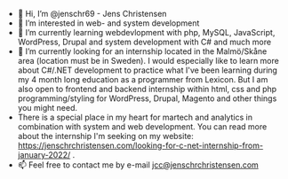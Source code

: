- 👋 Hi, I’m @jenschr69 - Jens Christensen
- 👀 I’m interested in web- and system development
- 🌱 I’m currently learning webdevlopment with php, MySQL, JavaScript, WordPress, Drupal and system development with C# and much more
- 💞️ I’m currently looking for an internship located in the Malmö/Skåne area (location must be in Sweden). I would especially like to learn more about C#/.NET development to practice what I've been learning during my 4 month long education as a programmer from Lexicon. But I am also open to frontend and backend internship within html, css and php programming/styling for WordPress, Drupal, Magento and other things you might need.
- There is a special place in my heart for martech and analytics in combination with system and web development.
You can read more about the internship I'm seeking on my website: https://jenschrchristensen.com/looking-for-c-net-internship-from-january-2022/ . 
- 📫 Feel free to contact me by e-mail jcc@jenschrchristensen.com

